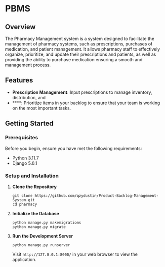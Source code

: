 # PBMS

## Overview

The Pharmacy Management system is a system designed to facilitate the management of pharmacy systems, such as prescriptions, purchases of medication, and patient management. It allows pharmacy staff to effectively organize, prioritize, and update their prescriptions and patients, as well as providing the ability to purchase medication ensuring a smooth and management process.

## Features

- **Prescription Management**: Input prescriptions to manage inventory, distribution, and 
- ****: Prioritize items in your backlog to ensure that your team is working on the most important tasks.

## Getting Started

### Prerequisites

Before you begin, ensure you have met the following requirements:

- Python 3.11.7
- Django 5.0.1

### Setup and Installation

1. **Clone the Repository**

   ```shell
   git clone https://github.com/qzydustin/Product-Backlog-Management-System.git
   cd pharmacy
   ```

2. **Initialize the Database**

   ```shell
   python manage.py makemigrations
   python manage.py migrate
   ```

3. **Run the Development Server**

   ```shell
   python manage.py runserver
   ```

   Visit `http://127.0.0.1:8000/` in your web browser to view the application.
